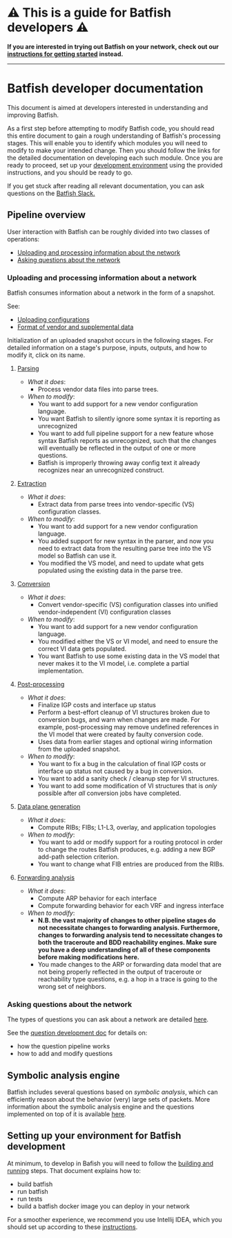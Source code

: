# :warning: This is a guide for Batfish developers :warning:

**If you are interested in trying out Batfish on your network, check out
our [instructions for getting started](https://pybatfish.readthedocs.io/en/latest/getting_started.html)
instead.**

***

# Batfish developer documentation

This document is aimed at developers interested in understanding and improving Batfish.

As a first step before attempting to modify Batfish code, you should read this entire document to
gain a rough understanding of Batfish's processing stages. This will enable you to identify which
modules you will need to modify to make your intended change. Then you should follow the links for
the detailed documentation on developing each such module. Once you are ready to proceed, set up
your [development environment](#setting-up-your-environment-for-batfish-development) using the
provided instructions, and you should be ready to go.

If you get stuck after reading all relevant documentation, you can ask questions on the
[Batfish Slack.](https://join.slack.com/t/batfish-org/shared_invite/enQtMzA0Nzg2OTAzNzQ1LTcyYzY3M2Q0NWUyYTRhYjdlM2IzYzRhZGU1NWFlNGU2MzlhNDY3OTJmMDIyMjQzYmRlNjhkMTRjNWIwNTUwNTQ)

## Pipeline overview

User interaction with Batfish can be roughly divided into two classes of operations:

* [Uploading and processing information about the network](#uploading-and-processing-information-about-a-network)
* [Asking questions about the network](#asking-questions-about-the-network)

### Uploading and processing information about a network

Batfish consumes information about a network in the form of
a snapshot.

See:

* [Uploading configurations](https://pybatfish.readthedocs.io/en/latest/notebooks/interacting.html#Uploading-configurations)
* [Format of vendor and supplemental data](https://pybatfish.readthedocs.io/en/latest/formats.html)

Initialization of an uploaded snapshot occurs in the following stages. For detailed information on
a stage's purpose, inputs, outputs, and how to modify it, click on its name.

1. [Parsing](parsing/README.md)
    * _What it does_:
        * Process vendor data files into parse trees.
    * _When to modify_:
        * You want to add support for a new vendor configuration language.
        * You want Batfish to silently ignore some syntax it is reporting as unrecognized
        * You want to add full pipeline support for a new feature whose syntax Batfish reports as
          unrecognized, such that the changes will eventually be reflected in the output of one or
          more questions.
        * Batfish is improperly throwing away config text it already recognizes near an unrecognized
          construct.

2. [Extraction](extraction/README.md)
    * _What it does_:
        * Extract data from parse trees into vendor-specific (VS) configuration classes.
    * _When to modify_:
        * You want to add support for a new vendor configuration language.
        * You added support for new syntax in the parser, and now you need to extract data from the
          resulting parse tree into the VS model so Batfish can use it.
        * You modified the VS model, and need to update what gets populated using the existing data
          in
          the parse tree.

3. [Conversion](conversion/README.md)
    * _What it does_:
        * Convert vendor-specific (VS) configuration classes into unified vendor-independent (VI)
          configuration classes
    * _When to modify_:
        * You want to add support for a new vendor configuration language.
        * You modified either the VS or VI model, and need to ensure the correct VI data gets
          populated.
        * You want Batfish to use some existing data in the VS model that never makes it to the VI
          model, i.e. complete a partial implementation.

4. [Post-processing](post_processing/README.md)
    * _What it does_:
        * Finalize IGP costs and interface up status
        * Perform a best-effort cleanup of VI structures broken due to conversion bugs, and warn
          when changes are made. For example, post-processing may remove undefined references in the
          VI model that were created by faulty conversion code.
        * Uses data from earlier stages and optional wiring information from the uploaded snapshot.
    * _When to modify_:
        * You want to fix a bug in the calculation of final IGP costs or interface up status not
          caused by a bug in conversion.
        * You want to add a sanity check / cleanup step for VI structures.
        * You want to add some modification of VI structures that is *only* possible after *all*
          conversion jobs have completed.
5. [Data plane generation](data_plane/README.md)
    * _What it does_:
        * Compute RIBs; FIBs; L1-L3, overlay, and application topologies
    * _When to modify_:
        * You want to add or modify support for a routing protocol in order to change the routes
          Batfish produces, e.g. adding a new BGP add-path selection criterion.
        * You want to change what FIB entries are produced from the RIBs.
6. [Forwarding analysis](forwarding_analysis/README.md)
    * _What it does_:
        * Compute ARP behavior for each interface
        * Compute forwarding behavior for each VRF and ingress interface
    * _When to modify_:
        * **N.B. the vast majority of changes to other pipeline stages do not necessitate changes
          to forwarding analysis. Furthermore, changes to forwarding analysis tend to necessitate
          changes to both the traceroute and BDD reachability engines. Make sure you have a deep
          understanding of all of these components before making modifications here.**
        * You made changes to the ARP or forwarding data model that are not being properly
          reflected in the output of traceroute or reachability type questions, e.g. a hop in a
          trace is going to the wrong set of neighbors.

### Asking questions about the network

The types of questions you can ask about a network are
detailed [here](https://pybatfish.readthedocs.io/en/latest/questions.html).

See the [question development doc](question_development/README.md) for details on:

* how the question pipeline works
* how to add and modify questions

## Symbolic analysis engine
Batfish includes several questions based on _symbolic analysis_, which can efficiently 
reason about the behavior (very) large sets of packets. More information about the symbolic analysis engine 
and the questions implemented on top of it is available [here](symbolic_engine/README.md).

## Setting up your environment for Batfish development

At minimum, to develop in Bafish you will need to follow the
[building and running](building_and_running/README.md) steps. That document explains how to:

* build batfish
* run batfish
* run tests
* build a batfish docker image you can deploy in your network

For a smoother experience, we recommend you use Intellij IDEA, which you should set up
according to these [instructions](intellij_setup/README.md).


